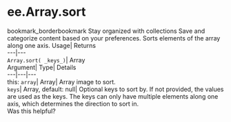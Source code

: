  
#  ee.Array.sort 
bookmark_borderbookmark Stay organized with collections  Save and categorize content based on your preferences.
Sorts elements of the array along one axis. 
Usage| Returns  
---|---  
`Array.sort( _keys_)`| Array  
Argument| Type| Details  
---|---|---  
this: `array`| Array| Array image to sort.  
`keys`| Array, default: null| Optional keys to sort by. If not provided, the values are used as the keys. The keys can only have multiple elements along one axis, which determines the direction to sort in.  
Was this helpful?
